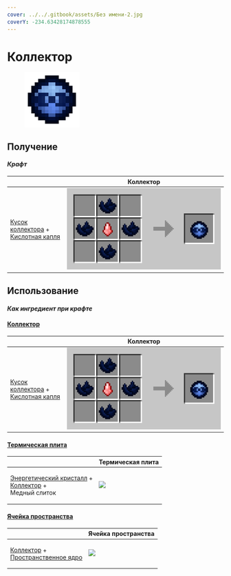 ```yaml
---
cover: ../../.gitbook/assets/Без имени-2.jpg
coverY: -234.63428174878555
---
```


# Коллектор

<figure><img src="../../.gitbook/assets/collector_128.png" alt=""><figcaption></figcaption></figure>

## Получение

#### _Крафт_

|                                                                                                           |  Коллектор                               |
| --------------------------------------------------------------------------------------------------------- | ---------------------------------------- |
| <p><a href="collector_fragments..md">Кусок коллектора</a> +<br><a href="acid..md">Кислотная капля</a></p> | ![](../../.gitbook/assets/collector.png) |

## Использование

#### _Как ингредиент при крафте_

#### [Коллектор](collector..md)

|                                                                                                           |  Коллектор                               |
| --------------------------------------------------------------------------------------------------------- | ---------------------------------------- |
| <p><a href="collector_fragments..md">Кусок коллектора</a> +<br><a href="acid..md">Кислотная капля</a></p> | ![](../../.gitbook/assets/collector.png) |

#### [Термическая плита](thermoelectric_plate..md)

|                                                                                                                               |  Термическая плита                                   |
| ----------------------------------------------------------------------------------------------------------------------------- | ---------------------------------------------------- |
| <p><a href="energy_crystal..md">Энергетический кристалл</a> +<br><a href="collector..md">Коллектор</a> +<br>Медный слиток</p> | ![](../../.gitbook/assets/thermoelectric\_plate.png) |

#### [Ячейка пространства](dislocator_advanced..md)

|                                                                                                          |  Ячейка пространства                                |
| -------------------------------------------------------------------------------------------------------- | --------------------------------------------------- |
| <p><a href="collector..md">Коллектор</a> +<br><a href="spawner_seeker..md">Пространственное ядро</a></p> | ![](../../.gitbook/assets/dislocator\_advanced.png) |

